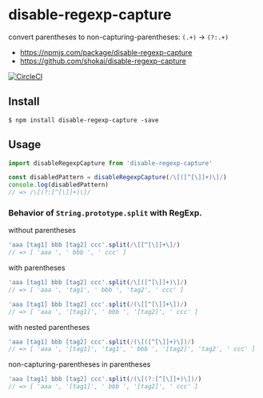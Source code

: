 # disable-regexp-capture

convert parentheses to non-capturing-parentheses: `(.+)` -> `(?:.+)`

- https://npmjs.com/package/disable-regexp-capture
- https://github.com/shokai/disable-regexp-capture

[![CircleCI](https://circleci.com/gh/shokai/disable-regexp-capture.svg?style=svg)](https://circleci.com/gh/shokai/disable-regexp-capture)


## Install

    $ npm install disable-regexp-capture -save


## Usage


```js
import disableRegexpCapture from 'disable-regexp-capture'

const disabledPattern = disableRegexpCapture(/\[([^[\]]+)\]/)
console.log(disabledPattern)
// => /\[(?:[^[\]]+)\]/
```


### Behavior of `String.prototype.split` with RegExp.

without parentheses
```js
'aaa [tag1] bbb [tag2] ccc'.split(/\[[^[\]]+\]/)
// => [ 'aaa ', ' bbb ', ' ccc' ]
```

with parentheses
```js
'aaa [tag1] bbb [tag2] ccc'.split(/\[([^[\]]+)\]/)
// => [ 'aaa ', 'tag1', ' bbb ', 'tag2', ' ccc' ]

'aaa [tag1] bbb [tag2] ccc'.split(/(\[[^[\]]+\])/)
// => [ 'aaa ', '[tag1]', ' bbb ', '[tag2]', ' ccc' ]
```

with nested parentheses
```js
'aaa [tag1] bbb [tag2] ccc'.split(/(\[([^[\]]+)\])/)
// => [ 'aaa ', '[tag1]', 'tag1', ' bbb ', '[tag2]', 'tag2', ' ccc' ]
```

non-capturing-parentheses in parentheses
```js
'aaa [tag1] bbb [tag2] ccc'.split(/(\[(?:[^[\]]+)\])/)
// => [ 'aaa ', '[tag1]', ' bbb ', '[tag2]', ' ccc' ]
```